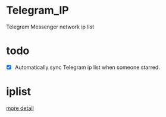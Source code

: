 # Telegram_IP
Telegram Messenger network ip list

# todo
- [x]  Automatically sync Telegram ip list when someone starred.

# iplist
[more detail](https://github.com/qcgzxw/iplist)
